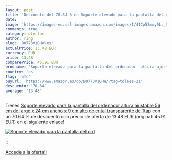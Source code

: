 ```yaml
---
layout: post
title: 'Descuento del 70.64 % en Soporte elevado para la pantalla del ord'
date: 
image: 'https://images-eu.ssl-images-amazon.com/images/I/41Cp5Zmwy5L._SL200_.jpg'
comments: true
category: ofertas
author: ring
slug: 'B0773V1GHW-es'
actualPrice: 13.48 EUR
currency: EUR
price: 13.48
comparePrice: 45.91 EUR
prodname: 'Soporte elevado para la pantalla del ordenador  altura ajustable  56 cm de largo x 24 cm ancho x 9 cm alto  de crital transparente  de Ttap'
country: 'es'
flag: '🇪🇸'
buyurl: 'https://www.amazon.es/dp/B0773V1GHW/?tag=tolees-21'
descuento: '70.64'
average: '13.48'
---
```


Tienes [Soporte elevado para la pantalla del ordenador  altura ajustable  56 cm de largo x 24 cm ancho x 9 cm alto  de crital transparente  de Ttap](https://www.amazon.es/dp/B0773V1GHW/?tag=tolees-21) con un 70.64 % de descuento con precio de oferta de 13.48 EUR (original: 45.91 EUR) en el siguiente enlace!

[![Soporte elevado para la pantalla del ord](https://images-eu.ssl-images-amazon.com/images/I/41Cp5Zmwy5L._SL200_.jpg)](https://www.amazon.es/dp/B0773V1GHW/?tag=tolees-21)

ℹ️:


[Accede a la oferta!!](https://www.amazon.es/dp/B0773V1GHW/?tag=tolees-21)

